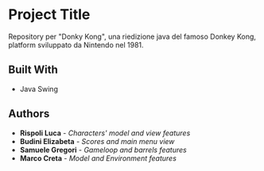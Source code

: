 # Project Title
Repository per "Donky Kong", una riedizione java del famoso Donkey Kong, platform sviluppato da Nintendo nel 1981.

## Built With

* Java Swing


## Authors

* **Rispoli Luca** - *Characters' model and view features* 
* **Budini Elizabeta** - *Scores and main menu view* 
* **Samuele Gregori** - *Gameloop and barrels features* 
* **Marco Creta** - *Model and Environment features* 



